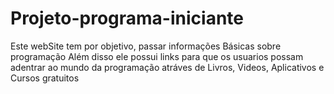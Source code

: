 # Projeto-programa-iniciante

Este webSite tem por objetivo, passar informações Básicas sobre programação
Além disso ele possui links para que os usuarios possam adentrar ao mundo da programação atráves de Livros, Videos, Aplicativos e Cursos gratuitos
